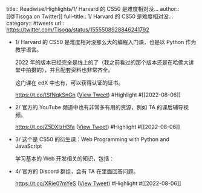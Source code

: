 title:: Readwise/Highlights/1/ Harvard 的 CS50 是难度相对没...
author:: [[@Tisoga on Twitter]]
full-title:: 1/ Harvard 的 CS50 是难度相对没...
category:: #tweets
url:: https://twitter.com/Tisoga/status/1555508928846241792

- 1/ Harvard 的 CS50 是难度相对没那么大的编程入门课，也是以 Python 作为教学语言。
  
  2022 年的版本已经完全是线上的了（我之前看过的那个版本还是在哈佛大讲堂中拍摄的），并且配套资料也非常齐全。
  
  这门课在 edX 中也有，可以获得认证的证书。
  
  https://t.co/tSfNqkSnGn ([View Tweet](https://twitter.com/Tisoga/status/1555508928846241792)) #Highlight #[[2022-08-06]]
- 2/ 官方的 YouTube 频道中也有非常多有用的资源，例如 TA 的课后辅导视频。
  
  https://t.co/Z5DXIzH3fa ([View Tweet](https://twitter.com/Tisoga/status/1555508931513856000)) #Highlight #[[2022-08-06]]
- 3/ 这个是 CS50 的衍生课：Web Programming with Python and JavaScript
  
  学习基本的 Web 开发相关的知识，包括：
- 4/ 官方的 Discord 群组，会有 TA 在里面回答问题。
  
  https://t.co/XRie07mYeS ([View Tweet](https://twitter.com/Tisoga/status/1555508936853180417)) #Highlight #[[2022-08-06]]